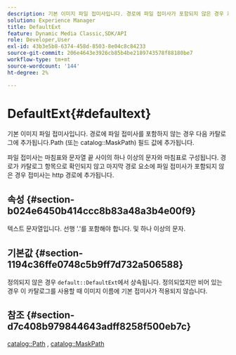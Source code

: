 ```yaml
---
description: 기본 이미지 파일 접미사입니다. 경로에 파일 접미사가 포함되지 않은 경우 카탈로그 경로(또는 카탈로그 MaskPath) 필드 값에 추가됩니다
solution: Experience Manager
title: DefaultExt
feature: Dynamic Media Classic,SDK/API
role: Developer,User
exl-id: 43b3e5b8-6374-458d-8503-8e04c8c84233
source-git-commit: 206e4643e3926cb85b4be2189743578f88180be7
workflow-type: tm+mt
source-wordcount: '144'
ht-degree: 2%

---
```


# DefaultExt{#defaultext}

기본 이미지 파일 접미사입니다. 경로에 파일 접미사를 포함하지 않는 경우 다음 카탈로그에 추가됩니다.Path (또는 catalog::MaskPath) 필드 값에 추가됩니다.

파일 접미사는 마침표와 문자열 끝 사이의 하나 이상의 문자와 마침표로 구성됩니다. 경로가 카탈로그 항목으로 확인되지 않고 마지막 경로 요소에 파일 접미사가 포함되지 않은 경우 접미사는 http 경로에 추가됩니다.

## 속성 {#section-b024e6450b414ccc8b83a48a3b4e00f9}

텍스트 문자열입니다. 선행 &#39;.&#39;를 포함해야 합니다. 및 하나 이상의 문자.

## 기본값 {#section-1194c36ffe0748c5b9ff7d732a506588}

정의되지 않은 경우 `default::DefaultExt`에서 상속됩니다. 정의되었지만 비어 있는 경우 이 카탈로그를 사용할 때 이미지 이름에 기본 접미사가 적용되지 않습니다.

## 참조 {#section-d7c408b979844643adff8258f500eb7c}

[catalog::Path](/help/aem-is-ir-api/is-api/image-catalog/image-serving-api-ref/c-image-catalog-reference/c-image-svg-data-reference/c-image-data-reference/r-path-cat.md) ,  [catalog::MaskPath](/help/aem-is-ir-api/is-api/image-catalog/image-serving-api-ref/c-image-catalog-reference/c-image-svg-data-reference/c-image-data-reference/r-maskpath-cat.md)
